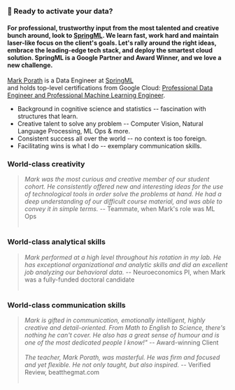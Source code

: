 ### 👋 Ready to activate your data?

#### For professional, trustworthy input from the most talented and creative bunch around, look to [SpringML](https://cloud.withgoogle.com/partners/detail/?id=springml&hl=en-US). We learn fast, work hard and maintain laser-like focus on the client's goals. Let's rally around the right ideas, embrace the leading-edge tech stack, and deploy the smartest cloud solution. SpringML is a Google Partner and Award Winner, and we love a new challenge.

[Mark Porath](mailto:mark.porath@springml.com) is a Data Engineer at [SpringML](https://www.springml.com/) <br>
and holds top-level certifications from Google Cloud: [Professional Data Engineer and Professional Machine Learning Engineer](https://googlecloudcertified.credential.net/profile/1c4f1194b8357f40aeb20092e35457d9ad9cc46f?groups=68191&groups=205299&groups=69661&name=mark%20porath).

- Background in cognitive science and statistics -- fascination with structures that learn.
- Creative talent to solve any problem -- Computer Vision, Natural Language Processing, ML Ops & more.
- Consistent success all over the world -- no context is too foreign.
- Facilitating wins is what I do -- exemplary communication skills.

### World-class creativity
> *Mark was the most curious and creative member of our student cohort. He consistently offered new and interesting ideas for the use of technological tools in order solve the problems at hand. He had a deep understanding of our difficult course material, and was able to convey it in simple terms.* -- Teammate, when Mark's role was ML Ops <br><br>

### World-class analytical skills
> *Mark performed at a high level throughout his rotation in my lab. He has exceptional organizational and analytic skills and did an excellent job analyzing our behavioral data.* -- Neuroeconomics PI, when Mark was a fully-funded doctoral candidate <br><br>

### World-class communication skills
> *Mark is gifted in communication, emotionally intelligent, highly creative and detail-oriented. From Math to English to Science, there's nothing he can't cover. He also has a great sense of humour and is one of the most dedicated people I know!"* -- Award-winning Client <br><br>
> *The teacher, Mark Porath, was masterful. He was firm and focused and yet flexible. He not only taught, but also inspired.* -- Verified Review, beatthegmat.com <br><br>

<!-- ![Mark's GitHub stats](https://github-readme-stats.vercel.app/api?username=m-rath&count_private=true&theme=dark) -->
<!--
**m-rath/m-rath** is a ✨ _special_ ✨ repository because its `README.md` (this file) appears on your GitHub profile.

Here are some ideas to get you started:

- 🔭 I’m currently working on ...
- 🌱 I’m currently learning ...
- 👯 I’m looking to collaborate on ...
- 🤔 I’m looking for help with ...
- 💬 Ask me about ...
- 📫 How to reach me: ...
- 😄 Pronouns: ...
- ⚡ Fun fact: ...
-->
